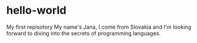 # hello-world
My first repisotory
My name's Jana, I come from Slovakia and I'm looking forward to diving into the secrets of programming languages.
